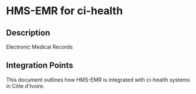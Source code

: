 # HMS-EMR for ci-health

## Description

Electronic Medical Records

## Integration Points

This document outlines how HMS-EMR is integrated with ci-health systems in Côte d'Ivoire.
